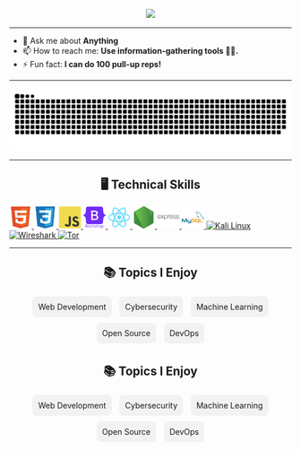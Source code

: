<!-- Introduction with Typing Animation -->
<p align="center">
    <img src="https://readme-typing-svg.herokuapp.com?color=E22FE4&width=380&height=28&lines=Hi+there...+I'm+oZa;The+last+of+the+honorable+outlaws&center=true">
</p>

---

- 💬 Ask me about **Anything**
- 📫 How to reach me: **Use information-gathering tools 👨‍💻.**
- ⚡ Fun fact: **I can do 100 pull-up reps!**

---

<!-- Snake Game (centered) -->
<p align="center">
  <img src="https://github.com/Platane/snk/raw/output/github-contribution-grid-snake.svg" alt="Snake Game" width="600">
</p>

---

<!-- Technical Skills -->
<h2 align="center">🖥️ Technical Skills</h2>

<p align="left">
  <!-- Web Development Skills -->
  <a href="https://developer.mozilla.org/en-US/docs/Web/HTML" target="_blank">
    <img src="https://raw.githubusercontent.com/devicons/devicon/master/icons/html5/html5-original.svg" alt="HTML" width="40" height="40"/>
  </a>
  <a href="https://developer.mozilla.org/en-US/docs/Web/CSS" target="_blank">
    <img src="https://raw.githubusercontent.com/devicons/devicon/master/icons/css3/css3-original.svg" alt="CSS" width="40" height="40"/>
  </a>
  <a href="https://developer.mozilla.org/en-US/docs/Web/JavaScript" target="_blank">
    <img src="https://raw.githubusercontent.com/devicons/devicon/master/icons/javascript/javascript-original.svg" alt="JavaScript" width="40" height="40"/>
  </a>
  <a href="https://getbootstrap.com" target="_blank">
    <img src="https://raw.githubusercontent.com/devicons/devicon/master/icons/bootstrap/bootstrap-plain-wordmark.svg" alt="Bootstrap" width="40" height="40"/>
  </a>
  <a href="https://reactjs.org" target="_blank">
    <img src="https://raw.githubusercontent.com/devicons/devicon/master/icons/react/react-original.svg" alt="React" width="40" height="40"/>
  </a>
  <a href="https://nodejs.org" target="_blank">
    <img src="https://raw.githubusercontent.com/devicons/devicon/master/icons/nodejs/nodejs-original.svg" alt="Node.js" width="40" height="40"/>
  </a>
  <a href="https://expressjs.com" target="_blank">
    <img src="https://raw.githubusercontent.com/devicons/devicon/master/icons/express/express-original-wordmark.svg" alt="Express.js" width="40" height="40"/>
  </a>
  <a href="https://www.mysql.com" target="_blank">
    <img src="https://raw.githubusercontent.com/devicons/devicon/master/icons/mysql/mysql-original-wordmark.svg" alt="MySQL" width="40" height="40"/>
  </a>
  <!-- Kali Linux and Related Tools -->
  <a href="https://www.kali.org" target="_blank">
    <img src="https://www.vectorlogo.zone/logos/kali/kali-icon.svg" alt="Kali Linux" width="40" height="40"/>
  </a>
  <a href="https://www.wireshark.org" target="_blank">
    <img src="https://www.vectorlogo.zone/logos/wireshark/wireshark-icon.svg" alt="Wireshark" width="40" height="40"/>
  </a>
  <a href="https://www.torproject.org" target="_blank">
    <img src="https://www.vectorlogo.zone/logos/torproject/torproject-icon.svg" alt="Tor" width="40" height="40"/>
  </a>
</p>

---

<!-- Topics Cards -->
<h2 align="center">📚 Topics I Enjoy</h2>
<p align="center">
  <span style="display:inline-block; background-color:#f2f2f2; padding:10px; border-radius:8px; margin:5px;">Web Development</span>
  <span style="display:inline-block; background-color:#f2f2f2; padding:10px; border-radius:8px; margin:5px;">Cybersecurity</span>
  <span style="display:inline-block; background-color:#f2f2f2; padding:10px; border-radius:8px; margin:5px;">Machine Learning</span>
  <span style="display:inline-block; background-color:#f2f2f2; padding:10px; border-radius:8px; margin:5px;">Open Source</span>
  <span style="display:inline-block; background-color:#f2f2f2; padding:10px; border-radius:8px; margin:5px;">DevOps</span>
</p>

<h2 align="center">📚 Topics I Enjoy</h2>
<p align="center">
  <span style="display:inline-block; background-color:#f2f2f2; padding:10px; border-radius:8px; margin:5px;">Web Development</span>
  <span style="display:inline-block; background-color:#f2f2f2; padding:10px; border-radius:8px; margin:5px;">Cybersecurity</span>
  <span style="display:inline-block; background-color:#f2f2f2; padding:10px; border-radius:8px; margin:5px;">Machine Learning</span>
  <span style="display:inline-block; background-color:#f2f2f2; padding:10px; border-radius:8px; margin:5px;">Open Source</span>
  <span style="display:inline-block; background-color:#f2f2f2; padding:10px; border-radius:8px; margin:5px;">DevOps</span>
</p>

